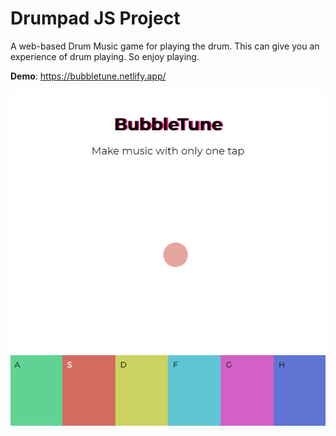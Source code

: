 # Drumpad JS Project
A web-based Drum Music game for playing the drum. This can give you an experience of drum playing. So enjoy playing.

**Demo**: https://bubbletune.netlify.app/

![screenshot](screenshot.png)